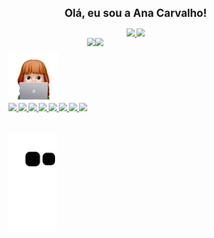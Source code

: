 ## <div align="center"> Olá, eu sou a Ana Carvalho!
 

 
 
 <div align="center">
   <a href="https://github.com/andpanic">
   <img height="150em" src="https://github-readme-stats.vercel.app/api?username=andpanic&show_icons=true&theme=tokyonight&include_all_commits=true&count_private=true"/>
   <img height="150em" src="https://github-readme-stats.vercel.app/api/top-langs/?username=andpanic&layout=compact&langs_count=7&theme=tokyonight"/>
 </div>
      
   <div style="display:flex; " align="center">
   
   ##
   <div style="display:flex; " align="center">
   <img src="ana.png" alt="image host" width="100"/> 
    </div>
    
<img src="https://img.shields.io/badge/-Python-E34A86?style=flat-square&logo=python"/>
<img src="https://img.shields.io/badge/-HTML5-E34F26?style=flat-square&logo=html5&logoColor=white"/>
<img src="https://img.shields.io/badge/-CSS3-1572B6?style=flat-square&logo=css3"/>
<img src="https://img.shields.io/badge/-JavaScript-black?style=flat-square&logo=javascript"/>
<img src="https://img.shields.io/badge/-Nodejs-black?style=flat-square&logo=Node.js"/>
<img src="https://img.shields.io/badge/-MySQL-black?style=flat-square&logo=mysql"/>
<img src="https://img.shields.io/badge/-Git-black?style=flat-square&logo=git"/>
<img src="https://img.shields.io/badge/-GitHub-black?style=flat-square&logo=github"/>
    
##
  
  
  
<a href="https://www.linkedin.com/in/andpanic/">
 <img src="https://img.shields.io/badge/-LinkedIn-blue?style=flat-square&logo=Linkedin&logoColor=white&link=[https://www.linkedin.com/in/ritik-rawal-698a18142/](https://www.linkedin.com/in/andpanic/)"/>
 
 <a href="mailto: acarolina918@gmail.com">
 <img src="https://img.shields.io/badge/-email-c14438?style=flat-square&logo=Gmail&logoColor=white&link=mailto:acarolina918@gmail.com"/>
</a>
 
</a>
 
    
</div>



  ![Snake animation](https://github.com/rafaballerini/rafaballerini/blob/output/github-contribution-grid-snake.svg)
